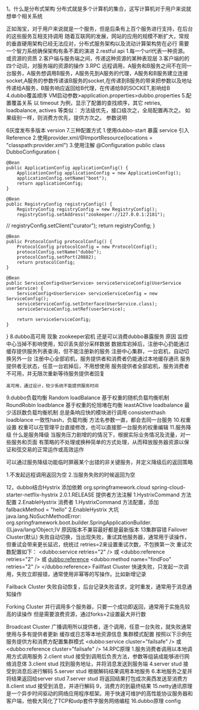 1。什么是分布式架构
  分布式就是多个计算机的集合，这写计算机对于用户来说就想单个相关系统

  正如淘宝，对于用户来说就是一个服务，但是后条有上百个服务进行支持，在后台的这些服务互相支持调用
  随着互联网的发展，网站的应用的规模不断扩大，常规的垂直硬用架构已经无法应对，分布式服务架构以及流动计算架构势在必行
  需要一个智力系统确保架构有条不紊的演进
2.restful api 
  1.每一个url代表一种资源。或资源的资质
  2.客户端与服务端之间，传递这种资源的某种表现层
  3.客户端的的四个动词，对服务端的资源的操作
3.RPC
  远程调用，A服务和B服务之间不在同一台服务，A服务想调用B服务，A服务先到A服务的代理，A服务和B服务建立连接socket,A服务的参数传递诶B服务的socket,在传递到B服务的带来把参数以及地址传递给A服务，B服务响应返回给B代理，在传递给B的SOCKET,影响给B  
4.dubbo覆盖顺序
 VM启动参数>application.properties>dubbo.properties
5.配置覆盖关系
	以 timeout 为例，显示了配置的查找顺序，其它 retries, loadbalance, actives 等类似：
	方法级优先，接口级次之，全局配置再次之。
	如果级别一样，则消费方优先，提供方次之。 
	参数说明
	<!--timeout 默认1000-->
	<!--retries充实次数，不保扩第一次-->
	<!--幂等 不管执行多少次结果都一样 删除 查询 修改  非幂等 影响结果的操作 新增-->

6灰度发布多版本
  version
7.三种配置方式
 1.使用dubbo-start 暴露 service  引入 Reference
 2.使用provider.xml/@ImportResource(locations = "classpath:provider.xml")
 3.使用注解
   @Configuration
public class DubboConfiguration {

    @Bean
    public ApplicationConfig applicationConfig() {
        ApplicationConfig applicationConfig = new ApplicationConfig();
        applicationConfig.setName("boot");
        return applicationConfig;
    }

    @Bean
    public RegistryConfig registryConfig() {
        RegistryConfig registryConfig = new RegistryConfig();
        registryConfig.setAddress("zookeeper://127.0.0.1:2181");
//        registryConfig.setClient("curator");
        return registryConfig;
    }

    @Bean
    public ProtocolConfig protocolConfig() {
        ProtocolConfig protocolConfig = new ProtocolConfig();
        protocolConfig.setName("dubbo");
        protocolConfig.setPort(20882);
        return protocolConfig;
    }

    @Bean
    public ServiceConfig<UserService> serviceServiceConfig(UserService userService) {
        ServiceConfig<UserService> serviceServiceConfig = new ServiceConfig();
        serviceServiceConfig.setInterface(UserService.class);
        serviceServiceConfig.setRef(userService);

        return serviceServiceConfig;
    }
}
8.dubbo高可用
   现象 zookeeper宕机 还是可以消费dubbo暴露服务
   原因
    监控中心当掉不影响使用，知识丢失部分采样数据
    数据库宕掉后，注册中心扔能通过缓存提供服务列表查询，但不能注册新的服务
    注册中心集群，一台宕机，自动切换另外一台
    注册中心全部宕机，服务提供者和消费者仍能通过本地缓存通讯
    服务提供者无状态，任意一台宕掉后，不用想使用
    服务提供者全部宕机，服务消费者不可用，并无限次重新等待服务提供者回复

    高可用，通过设计，较少系统不能提供服务时间

9.dubbo负载均衡
  Random loadBalance
  基于权重的随机负载均衡机制
  RoundRobin loadblance
  基于权重的伦旭堵在均衡
  leastACtive loadbalance
  最少活跃数负载均衡机制
  总是条响应快的模块进行调用
  consistenthash loadblance
  一致性hash，负载均衡
  方法名参数一直，都会去同一台服务
10.权重设置
  权重可以在管理平台直接修改，也可以直接那一台服务的权重编辑
11.服务降级
 什么是服务降级
  当服务压力剧增的的情况下，根据实际业务情况及流量，对一些服务和页面
  有策略的不处理或换种简单的方式处理，从而释放服务器资源以保证和弦交易的正常运作或高效运作


  可以通过服务降级功能临时屏蔽某个出错的非关键服务，并定义降级后的返回策略  

  1.不发起远程调用返回为空
  2.当服务失败的时候返回为空

 12，dubbo结合Hystrix
   添加依赖
   <dependency>
		<groupId>org.springframework.cloud</groupId>
		<artifactId>spring-cloud-starter-netflix-hystrix</artifactId>
		<version>2.0.1.RELEASE</version>
	</dependency>
    提供者方法注解
     1.HystrixCommand 方法配置
     2.EnableHystrix
     消费者
     1.HystrixCommand 方法配置，添加fallbackMethod = "hello"
     2.EnableHystrix
    大坑
     java.lang.NoSuchMethodError: org.springframework.boot.builder.SpringApplicationBuilder.<init>([Ljava/lang/Object;)V
     原因版本不兼容最好都是最新版本
 13集群容错
  Failover Cluster(默认)
  失败自动切换，当出现失败，重试其他服务器，通常用于读操作，但重试会带来更长延迟，统统过
  retries=2来设置重试次数，不包换第一次
  重试次数配置如下：
	<dubbo:service retries="2" />
	或
	<dubbo:reference retries="2" />
	或
	<dubbo:reference>
	<dubbo:method name="findFoo" retries="2" />
	</dubbo:reference>
  Faillfast Cluster
   快速失败，只发起一次调用，失败立即报错，通常使用非幂等的写操作。比如新增记录

  Failback Cluster
  失败自动恢复，后台记录失败请求，定时重发，通常用于消息通知操作

  Forking Cluster
  并行调用多个服务器，只要一个成功即返回，通常用于实施先较高的读操作
  但是需要浪费资源，通过forks=2设置最大并行数
  
  Broadcast Cluster
  广播调用所以提供者，逐个调用，任意一台失败，就失败通常使用与多有提供者更新
  缓存或日志等本地资源信息
  集群模式配置
	按照以下示例在服务提供方和消费方配置集群模式
	<dubbo:service cluster="failsafe" />
	或
	<dubbo:reference cluster="failsafe" />
 14.RPC原理
  1.服务消费者调用以本地调用方式调用服务
  2.client stud 接受到调用后负责方法，参数等组装成能够进行网络消息体
  3.client stud 找到服务地址，并将消息发送到服务端
  4.server stud 接受到消息后进行解码
  5.server stud 根据解码结果调用本地服务
  6.本地服务之星并将结果返回给server stud
  7.server stud 将返回结果打包成次奥西发送至消费方
  8.client stud 接受到消息，并进行解码
  9，消费方的到最终结果
 15.netty通讯原理
  是一个异步时间驱动的网络应用程序框架。用于快速可维护的高性能协议服务器和
  客户端，他极大简化了TCP和udp套件字服务网络编程
 16.dubbo原理
  config   




































































